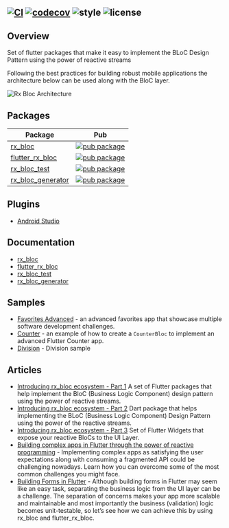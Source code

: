 

[![CI](https://github.com/Prime-Holding/rx_bloc/actions/workflows/build_and_test_rx_bloc_packages.yaml/badge.svg)](https://github.com/Prime-Holding/rx_bloc/actions/workflows/build_and_test_rx_bloc_packages.yaml) [![codecov](https://codecov.io/gh/Prime-Holding/rx_bloc/graph/badge.svg?token=BHQD4QC463)](https://codecov.io/gh/Prime-Holding/rx_bloc) ![style](https://img.shields.io/badge/style-effective_dart-40c4ff.svg) ![license](https://img.shields.io/badge/license-MIT-purple.svg)
---


## Overview
Set of flutter packages that make it easy to implement the BLoC Design Pattern using the power of reactive streams

Following the best practices for building robust mobile applications the architecture below can be used along with the BloC layer.

<img src="https://raw.githubusercontent.com/Prime-Holding/rx_bloc/develop/packages/rx_bloc_cli/mason_templates/bricks/rx_bloc_base/__brick__/docs/app_architecture.png" alt="Rx Bloc Architecture"></img>

## Packages

| Package                                                                              | Pub                                                                                                      |
| ------------------------------------------------------------------------------------ | -------------------------------------------------------------------------------------------------------- |
| [rx_bloc](https://github.com/Prime-Holding/rx_bloc/tree/master/packages/rx_bloc)                   | [![pub package](https://img.shields.io/pub/v/rx_bloc.svg)](https://pub.dev/packages/rx_bloc)                   |
| [flutter_rx_bloc](https://github.com/Prime-Holding/rx_bloc/tree/master/packages/flutter_rx_bloc)   | [![pub package](https://img.shields.io/pub/v/flutter_rx_bloc.svg)](https://pub.dev/packages/flutter_rx_bloc)   |
| [rx_bloc_test](https://github.com/Prime-Holding/rx_bloc/tree/master/packages/rx_bloc_test)         | [![pub package](https://img.shields.io/pub/v/rx_bloc_test.svg)](https://pub.dev/packages/rx_bloc_test)         |
| [rx_bloc_generator](https://github.com/Prime-Holding/rx_bloc/tree/master/packages/rx_bloc_generator)   | [![pub package](https://img.shields.io/pub/v/rx_bloc_generator.svg)](https://pub.dev/packages/rx_bloc_generator)   |


## Plugins
- [Android Studio](https://plugins.jetbrains.com/plugin/16165-rxbloc?preview=true)
 
## Documentation

- [rx_bloc](https://github.com/Prime-Holding/rx_bloc/tree/master/packages/rx_bloc/README.md)
- [flutter_rx_bloc](https://github.com/Prime-Holding/rx_bloc/tree/master/packages/flutter_rx_bloc/README.md)
- [rx_bloc_test](https://github.com/Prime-Holding/rx_bloc/tree/master/packages/rx_bloc_test/README.md)
- [rx_bloc_generator](https://github.com/Prime-Holding/rx_bloc/tree/master/packages/rx_bloc_generator/README.md)

## Samples

- [Favorites Advanced](https://github.com/Prime-Holding/rx_bloc/tree/master/examples/favorites_advanced) - an advanced favorites app that showcase multiple software development challenges.
- [Counter](https://github.com/Prime-Holding/rx_bloc/tree/master/examples/counter) - an example of how to create a `CounterBloc` to implement an advanced Flutter Counter app.
- [Division](https://github.com/Prime-Holding/rx_bloc/tree/master/examples/division) - Division sample

## Articles

- [Introducing rx_bloc ecosystem - Part 1](https://medium.com/prime-holding-jsc/introducing-rx-bloc-ecosystem-part-1-3cc5f4fff14e) A set of Flutter packages that help implement the BloC (Business Logic Component) design pattern using the power of reactive streams.
- [Introducing rx_bloc ecosystem - Part 2](https://medium.com/prime-holding-jsc/introducing-rx-bloc-part-2-faf956f2bd99) Dart package that helps implementing the BLoC (Business Logic Component) Design Pattern using the power of the reactive streams.
- [Introducing rx_bloc ecosystem - Part 3](https://medium.com/prime-holding-jsc/introducing-flutter-rx-bloc-part-3-69d9114da473) Set of Flutter Widgets that expose your reactive BloCs to the UI Layer.
- [Building complex apps in Flutter through the power of reactive programming](https://medium.com/prime-holding-jsc/building-complex-apps-in-flutter-with-the-power-of-reactive-programming-54a38fbc0cde) - Implementing complex apps as satisfying the user expectations along with consuming a fragmented API could be challenging nowadays. Learn how you can overcome some of the most common challenges you might face.
- [Building Forms in Flutter](https://medium.com/prime-holding-jsc/building-forms-in-flutter-454b8d65f48) - Although building forms in Flutter may seem like an easy task, separating the business logic from the UI layer can be a challenge. The separation of concerns makes your app more scalable and maintainable and most importantly the business (validation) logic becomes unit-testable, so let’s see how we can achieve this by using rx_bloc and flutter_rx_bloc.
